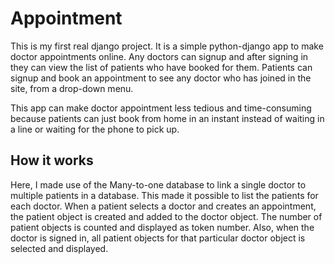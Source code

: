 # Appointment

This is my first real django project.
It is a simple python-django app to make doctor appointments online.
Any doctors can signup and after signing in they can view the list of patients who have booked for them.
Patients can signup and book an appointment to see any doctor who has joined in the site, from a drop-down menu.

This app can make doctor appointment less tedious and time-consuming 
because patients can just book from home in an instant instead of waiting in a line or
waiting for the phone to pick up.

## How it works
Here, I made use of the Many-to-one database to link a single doctor to multiple patients in a database. This made it possible to list the patients for each doctor. When a patient selects a doctor and creates an appointment, the patient object is created and added to the doctor object. The number of patient objects is counted and displayed as token number. Also, when the doctor is signed in, all patient objects for that particular doctor object is selected and displayed. 
